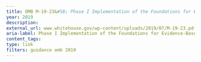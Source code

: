 ```yaml
---
title: OMB M-19-23&#58; Phase I Implementation of the Foundations for Evidence-Based Policymaking Act of 2018&#58; Learning Agendas, Personnel, and Planning Guidance
year: 2019
description: 
external_url: www.whitehouse.gov/wp-content/uploads/2019/07/M-19-23.pdf
aria-label: Phase I Implementation of the Foundations for Evidence-Based Policymaking Act
content_tags: 
type: link
filters: guidance omb 2019
---
```

